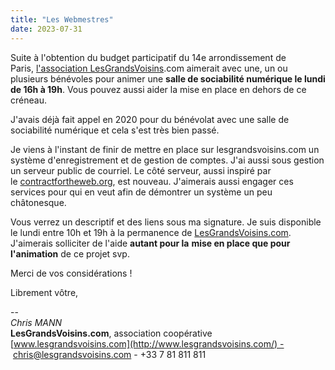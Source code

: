 ```yaml
---
title: "Les Webmestres"
date: 2023-07-31
---
```

  
Suite à l'obtention du budget participatif du 14e arrondissement de Paris, [l'association LesGrandsVoisins](/notes/lesgrandsvoisinscom).com aimerait avec une, un ou plusieurs bénévoles pour animer une **salle de sociabilité numérique le lundi de 16h à 19h**. Vous pouvez aussi aider la mise en place en dehors de ce créneau.  
  
J'avais déjà fait appel en 2020 pour du bénévolat avec une salle de sociabilité numérique et cela s'est très bien passé.   
  
Je viens à l'instant de finir de mettre en place sur lesgrandsvoisins.com un système d'enregistrement et de gestion de comptes. J'ai aussi sous gestion un serveur public de courriel.  Le côté serveur, aussi inspiré par le [contractfortheweb.org](https://www.contractfortheweb.org/fr/), est nouveau. J'aimerais aussi engager ces services pour qui en veut afin de démontrer un système un peu châtonesque.  
  
Vous verrez un descriptif et des liens sous ma signature. Je suis disponible le lundi entre 10h et 19h à la permanence de [LesGrandsVoisins.com](/notes/lesgrandsvoisinscom). J'aimerais solliciter de l'aide **autant pour la** **mise en place que pour l'animation** de ce projet svp.   
  
Merci de vos considérations !  
  
Librement vôtre,  
  
--   
_Chris MANN_  
**LesGrandsVoisins.com**, association coopérative   
[www.lesgrandsvoisins.com](http://www.lesgrandsvoisins.com/) -  [chris@lesgrandsvoisins.com](mailto:chris@lesgrandsvoisins.com) - +33 7 81 811 811
